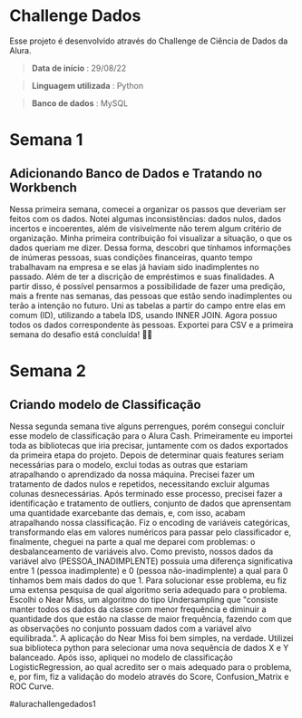 # Challenge Dados
Esse projeto é desenvolvido através do Challenge de Ciência de Dados da Alura. 

> **Data de início** : 29/08/22 

> **Linguagem utilizada** : Python 

> **Banco de dados** : MySQL

# Semana 1
## Adicionando Banco de Dados e Tratando no Workbench 

Nessa primeira semana, comecei a organizar os passos que deveriam ser feitos com os dados. Notei algumas inconsistências: dados nulos, dados incertos e incoerentes, além de visivelmente não terem algum critério de organização. 
Minha primeira contribuição foi visualizar a situação, o que os dados queriam me dizer. Dessa forma, descobri que tínhamos informações de inúmeras pessoas, suas condições financeiras, quanto tempo trabalhavam na empresa e se elas já haviam sido inadimplentes no passado. Além de ter a discrição de empréstimos e suas finalidades.
A partir disso, é possível pensarmos a possibilidade de fazer uma predição, mais a frente nas semanas, das pessoas que estão sendo inadimplentes ou terão a intenção no futuro.
Uni as tabelas a partir do campo entre elas em comum (ID), utilizando a tabela IDS, usando INNER JOIN. Agora possuo todos os dados correspondente às pessoas. Exportei para CSV e a primeira semana do desafio está concluída! 🚀🔥 

# Semana 2
## Criando modelo de Classificação 
Nessa segunda semana tive alguns perrengues, porém consegui concluir esse modelo de classificação para o Alura Cash. Primeiramente eu importei toda as bibliotecas que iria precisar, juntamente com os dados exportados da primeira etapa do projeto. Depois de determinar quais features seriam necessárias para o modelo, exclui todas as outras que estariam atrapalhando o aprendizado da nossa máquina. Precisei fazer um tratamento de dados nulos e repetidos, necessitando excluir algumas colunas desnecessárias. Após terminado esse processo, precisei fazer a identificação e tratamento de outliers, conjunto de dados que aprensentam uma quantidade exarcebante das demais, e, com isso, acabam atrapalhando nossa classificação. Fiz o encoding de variáveis categóricas, transformando elas em valores numéricos para passar pelo classificador e, finalmente, cheguei na parte a qual me deparei com problemas: o desbalanceamento de variáveis alvo. Como previsto, nossos dados da variável alvo (PESSOA_INADIMPLENTE) possuia uma diferença significativa entre 1 (pessoa inadimplente) e 0 (pessoa não-inadimplente) a qual para 0 tínhamos bem mais dados do que 1. Para solucionar esse problema, eu fiz uma extensa pesquisa de qual algoritmo seria adequado para o problema. Escolhi o Near Miss, um algoritmo do tipo Undersampling que "consiste manter todos os dados da classe com menor frequência e diminuir a quantidade dos que estão na classe de maior frequência, fazendo com que as observações no conjunto possuam dados com a variável alvo equilibrada.". A aplicação do Near Miss foi bem simples, na verdade. Utilizei sua biblioteca python para selecionar uma nova sequência de dados X e Y balanceado. Após isso, apliquei no modelo de classificação LogisticRegression, ao qual acredito ser o mais adequado para o problema, e, por fim, fiz a validação do modelo através do Score, Confusion_Matrix e ROC Curve.

#alurachallengedados1
